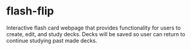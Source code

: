 # flash-flip
Interactive flash card webpage that provides functionality for users to create, edit, and study decks. Decks will be saved so user can return to continue studying past made decks.
